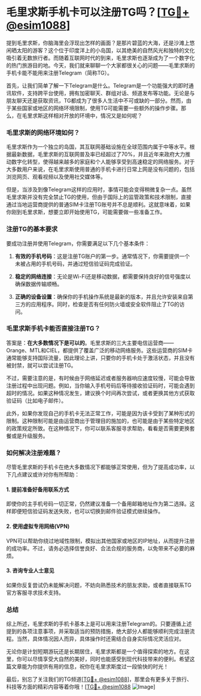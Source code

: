 # 毛里求斯手机卡可以注册TG吗？[[TG💪+ @esim1088](https://t.me/s/esim1088)]

提到毛里求斯，你脑海里会浮现出怎样的画面？是那片碧蓝的大海，还是沙滩上悠闲晒太阳的游客？这个位于印度洋上的小岛国，以其绝美的自然风光和独特的文化吸引着无数旅行者。而随着互联网时代的到来，毛里求斯也逐渐成为了一个数字化的热门旅游目的地。今天，我们就来聊聊一个大家都很关心的问题——毛里求斯的手机卡能不能用来注册Telegram（简称TG）。

首先，让我们简单了解一下Telegram是什么。Telegram是一个功能强大的即时通讯软件，支持跨平台使用，拥有加密聊天、群组对话、频道发布等功能。无论是与朋友聊天还是获取资讯，TG都成为了很多人生活中不可或缺的一部分。然而，由于某些国家或地区的网络环境限制，使用TG可能需要一些额外的操作步骤。那么，在毛里求斯这样相对开放的环境中，情况又是如何呢？

### 毛里求斯的网络环境如何？

毛里求斯作为一个独立的岛国，其互联网基础设施在全球范围内属于中等水平。根据最新数据，毛里求斯的互联网普及率已经超过了70%，并且近年来政府大力推动数字化转型，使得越来越多的家庭和个人能够享受到高速稳定的网络服务。对于大多数用户来说，在毛里求斯使用普通的手机卡进行日常上网是没有问题的，包括浏览网页、观看视频以及使用社交媒体等。

但是，当涉及到像Telegram这样的应用时，事情可能会变得稍微复杂一点。虽然毛里求斯并没有完全禁止TG的使用，但由于国际上的监管政策和技术限制，直接通过当地运营商提供的普通SIM卡注册TG账号并不总是顺利。这就意味着，如果你刚到毛里求斯，想要立即开始使用TG，可能需要做一些准备工作。

### 注册TG的基本要求

要成功注册并使用Telegram，你需要满足以下几个基本条件：

1. **有效的手机号码**：这是注册TG账户的第一步。通常情况下，你需要提供一个未被占用的手机号码，并通过短信验证码完成验证。
   
2. **稳定的网络连接**：无论是Wi-Fi还是移动数据，都需要保持良好的信号强度以确保数据传输顺畅。

3. **正确的设备设置**：确保你的手机操作系统是最新的版本，并且允许安装来自第三方的应用程序。同时，检查是否有任何防火墙或安全软件阻止了TG的访问。

### 毛里求斯手机卡能否直接注册TG？

答案是：**在大多数情况下是可以的**。毛里求斯的三大主要电信运营商——Orange、MTL和CIEL，都提供了覆盖广泛的移动网络服务。这些运营商的SIM卡通常能够支持国际流量，因此理论上讲，只要你的手机卡处于激活状态，并且没有被封禁，就可以尝试注册TG。

不过，需要注意的是，有时候由于网络延迟或者服务器响应速度较慢，可能会导致注册过程中出现问题。例如，当你输入手机号码后等待接收验证码时，可能会遇到超时的情况。如果这种情况发生，建议换个时间再次尝试，或者更换其他方式获取验证码（比如电子邮件）。

此外，如果你发现自己的手机卡无法正常工作，可能是因为该卡受到了某种形式的限制。这种限制可能是由运营商出于管理目的施加的，也可能是由于某些特定地区的政策规定所致。在这种情况下，你可以联系客服寻求帮助，看看是否需要更换套餐或是升级服务。

### 如何解决注册难题？

尽管毛里求斯的手机卡在绝大多数情况下都能够正常使用，但为了提高成功率，以下几点建议或许对你有所帮助：

#### 1. 提前准备好备用联系方式
即使你的主手机号码一切正常，仍然建议准备一个备用邮箱地址作为第二选择。这样即便短信验证码发送失败，也可以切换到邮件验证模式继续操作。

#### 2. 使用虚拟专用网络(VPN)
VPN可以帮助你绕过地域性限制，模拟出其他国家或地区的IP地址，从而提升注册的成功率。不过，请务必选择信誉良好、合法合规的服务商，以免带来不必要的麻烦。

#### 3. 咨询专业人士意见
如果你反复尝试仍未能解决问题，不妨向熟悉技术的朋友求助，或者直接联系TG官方客服寻求技术支持。

### 总结

综上所述，毛里求斯的手机卡基本上是可以用来注册Telegram的。只要遵循上述提到的各项注意事项，并采取适当的预防措施，绝大部分人都能够顺利完成注册流程。当然，具体情况因人而异，具体操作时还需结合自身实际情况灵活应对。

无论你是计划短期游玩还是长期居住，毛里求斯都是一个值得探索的地方。在这里，你可以尽情享受大自然的美好，同时也能感受到现代科技带来的便利。希望这篇文章能为你提供有用的信息，祝你在毛里求斯度过一段愉快的时光！

最后，别忘了关注我们的TG频道[[TG💪+ @esim1088](https://t.me/s/esim1088)]，那里会有更多关于旅行、科技等方面的精彩内容等着你哦！[[TG💪+ @esim1088](https://t.me/s/esim1088) ![Image](https://i.postimg.cc/4NQfJmqS/Snipaste-2025-05-13-00-14-12.png)]
